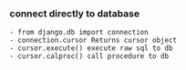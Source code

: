 ### connect directly to database 
    - from django.db import connection
    - connection.cursor Returns cursor object 
    - cursor.execute() execute raw sql to db
    - cursor.calproc() call procedure to db